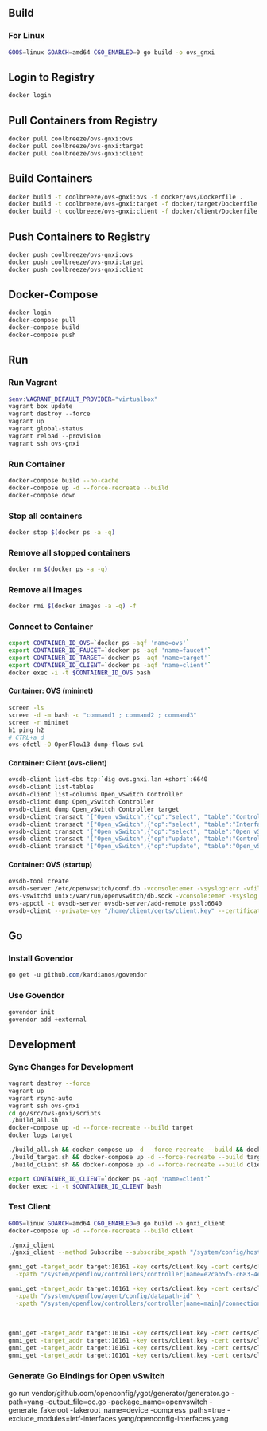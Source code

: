 ## Build

### For Linux

```bash
GOOS=linux GOARCH=amd64 CGO_ENABLED=0 go build -o ovs_gnxi
```

## Login to Registry

```bash
docker login
```

## Pull Containers from Registry

```bash
docker pull coolbreeze/ovs-gnxi:ovs
docker pull coolbreeze/ovs-gnxi:target
docker pull coolbreeze/ovs-gnxi:client
```

## Build Containers

```bash
docker build -t coolbreeze/ovs-gnxi:ovs -f docker/ovs/Dockerfile .
docker build -t coolbreeze/ovs-gnxi:target -f docker/target/Dockerfile .
docker build -t coolbreeze/ovs-gnxi:client -f docker/client/Dockerfile .
```

## Push Containers to Registry

```bash
docker push coolbreeze/ovs-gnxi:ovs
docker push coolbreeze/ovs-gnxi:target
docker push coolbreeze/ovs-gnxi:client
```

## Docker-Compose

```bash
docker login
docker-compose pull
docker-compose build
docker-compose push
```

## Run

### Run Vagrant
```powershell
$env:VAGRANT_DEFAULT_PROVIDER="virtualbox"
vagrant box update
vagrant destroy --force
vagrant up
vagrant global-status
vagrant reload --provision
vagrant ssh ovs-gnxi
```


### Run Container
```bash
docker-compose build --no-cache
docker-compose up -d --force-recreate --build
docker-compose down
```

### Stop all containers
```bash
docker stop $(docker ps -a -q)
```

### Remove all stopped containers
```bash
docker rm $(docker ps -a -q)
```

### Remove all images
```bash
docker rmi $(docker images -a -q) -f
```

### Connect to Container

```bash
export CONTAINER_ID_OVS=`docker ps -aqf 'name=ovs'`
export CONTAINER_ID_FAUCET=`docker ps -aqf 'name=faucet'`
export CONTAINER_ID_TARGET=`docker ps -aqf 'name=target'`
export CONTAINER_ID_CLIENT=`docker ps -aqf 'name=client'`
docker exec -i -t $CONTAINER_ID_OVS bash
```

#### Container: OVS (mininet)
```bash
screen -ls
screen -d -m bash -c "command1 ; command2 ; command3"
screen -r mininet
h1 ping h2
# CTRL+a d
ovs-ofctl -O OpenFlow13 dump-flows sw1
```

#### Container: Client (ovs-client)
```bash
ovsdb-client list-dbs tcp:`dig ovs.gnxi.lan +short`:6640
ovsdb-client list-tables
ovsdb-client list-columns Open_vSwitch Controller
ovsdb-client dump Open_vSwitch Controller
ovsdb-client dump Open_vSwitch Controller target
ovsdb-client transact '["Open_vSwitch",{"op":"select", "table":"Controller", "where": [], "columns":["target"]}]'
ovsdb-client transact '["Open_vSwitch",{"op":"select", "table":"Interface", "where": [], "columns":["name", "mtu", "link_state", "statistics"]}]'
ovsdb-client transact '["Open_vSwitch",{"op":"select", "table":"Open_vSwitch", "where": [], "columns":["ovs_version", "external_ids"]}]'
ovsdb-client transact '["Open_vSwitch",{"op":"update", "table":"Controller", "where":[["_uuid", "==", ["uuid","ebe661a9-7c45-4430-9b02-01992d96a1f0"]]], "row":{"target":"tcp:172.18.0.4:7777"}}]'
ovsdb-client transact '["Open_vSwitch",{"op":"update", "table":"Open_vSwitch", "where":[["_uuid", "==", ["uuid","017dfc26-c939-417f-99ce-e431b9c0d707"]]], "row":{"db_version":"8.8.8"}}]'
```

#### Container: OVS (startup)
```bash
ovsdb-tool create
ovsdb-server /etc/openvswitch/conf.db -vconsole:emer -vsyslog:err -vfile:info --system-id=random --remote=punix:/var/run/openvswitch/db.sock --private-key="/home/ovs/certs/ovs.key" --certificate="/home/ovs/certs/ovs.crt" --ca-cert "/home/ovs/certs/ca.crt" --no-chdir --log-file=/var/log/openvswitch/ovsdb-server.log --pidfile=/var/run/openvswitch/ovsdb-server.pid --detach --monitor
ovs-vswitchd unix:/var/run/openvswitch/db.sock -vconsole:emer -vsyslog:err -vfile:info --mlockall --no-chdir --log-file=/var/log/openvswitch/ovs-vswitchd.log --pidfile=/var/run/openvswitch/ovs-vswitchd.pid --detach --monitor
ovs-appctl -t ovsdb-server ovsdb-server/add-remote pssl:6640
ovsdb-client --private-key "/home/client/certs/client.key" --certificate "/home/client/certs/client.crt" --ca-cert "/home/client/certs/ca.crt" list-dbs ssl:`dig ovs.gnxi.lan +short`:6640
```

## Go

### Install Govendor

```powershell
go get -u github.com/kardianos/govendor
```

### Use Govendor

```powershell
govendor init
govendor add +external
```

## Development

### Sync Changes for Development

```bash
vagrant destroy --force
vagrant up
vagrant rsync-auto
vagrant ssh ovs-gnxi
cd go/src/ovs-gnxi/scripts
./build_all.sh
docker-compose up -d --force-recreate --build target
docker logs target

./build_all.sh && docker-compose up -d --force-recreate --build && docker logs target -f
./build_target.sh && docker-compose up -d --force-recreate --build target && docker logs target -f
./build_client.sh && docker-compose up -d --force-recreate --build client

export CONTAINER_ID_CLIENT=`docker ps -aqf 'name=client'`
docker exec -i -t $CONTAINER_ID_CLIENT bash
```

### Test Client
```bash
GOOS=linux GOARCH=amd64 CGO_ENABLED=0 go build -o gnxi_client
docker-compose up -d --force-recreate --build client

./gnxi_client
./gnxi_client --method Subscribe --subscribe_xpath "/system/config/hostname"

gnmi_get -target_addr target:10161 -key certs/client.key -cert certs/client.crt -ca certs/ca.crt -target_name target.gnxi.lan -alsologtostderr \
  -xpath "/system/openflow/controllers/controller[name=e2cab5f5-c683-4e97-804c-cf39a61c9967]/connections/connection[aux-id=0]/config/address"

gnmi_get -target_addr target:10161 -key certs/client.key -cert certs/client.crt -ca certs/ca.crt -target_name target.gnxi.lan -alsologtostderr \
  -xpath "/system/openflow/agent/config/datapath-id" \
  -xpath "/system/openflow/controllers/controller[name=main]/connections/connection[aux-id=0]/config/address"
  
  
  
gnmi_get -target_addr target:10161 -key certs/client.key -cert certs/client.crt -ca certs/ca.crt -target_name target.gnxi.lan -alsologtostderr -xpath "/system/config/hostname"
gnmi_get -target_addr target:10161 -key certs/client.key -cert certs/client.crt -ca certs/ca.crt -target_name target.gnxi.lan -alsologtostderr -xpath "/system/openflow/controllers/controller[name=dcc3a4a4-851b-4c65-a9dd-9e13561eb220]/connections/connection[aux-id=0]/config/address"
gnmi_get -target_addr target:10161 -key certs/client.key -cert certs/client.crt -ca certs/ca.crt -target_name target.gnxi.lan -alsologtostderr -xpath "/components/component[name=os]"
gnmi_get -target_addr target:10161 -key certs/client.key -cert certs/client.crt -ca certs/ca.crt -target_name target.gnxi.lan -alsologtostderr -xpath "/interfaces/interface[name=sw1-eth1]/state/counters/in-pkts"

```

### Generate Go Bindings for Open vSwitch
go run vendor/github.com/openconfig/ygot/generator/generator.go -path=yang -output_file=oc.go -package_name=openvswitch -generate_fakeroot -fakeroot_name=device -compress_paths=true -exclude_modules=ietf-interfaces yang/openconfig-interfaces.yang